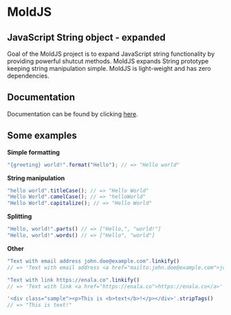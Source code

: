 # MoldJS

## JavaScript String object - expanded

Goal of the MoldJS project is to expand JavaScript string functionality by providing powerful shutcut methods. MoldJS expands String prototype keeping string manipulation simple. MoldJS is light-weight and has zero dependencies.

## Documentation

Documentation can be found by clicking [here](https://github.com/juhoen/moldjs/blob/master/DOCS.md).

## Some examples

**Simple formatting**

```js
"{greeting} world!".format("Hello"); // => "Hello world"
```

**String manipulation**

```js
"hello world".titleCase(); // => "Hello World"
"Hello World".camelCase(); // => "helloWorld"
"Hello World".capitalize(); // => "Hello World"
```

**Splitting**
```js
"Hello, world!".parts() // => ["Hello,", "world!"]
"Hello, world!".words() // => ["Hello", "world"]
```

**Other**
```js
"Text with email address john.doe@example.com".linkify()
// => 'Text with email address <a href="mailto:john.doe@example.com">john.doe@example.com</a>'

"Text with link https://enala.co".linkify()
// => 'Text with link <a href="https://enala.co">https://enala.co</a>'

'<div class="sample"><p>This is <b>text</b>!</p></div>'.stripTags()
// => "This is text!"
```
